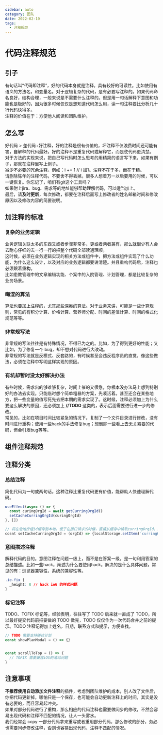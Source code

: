 ```yaml
---
sidebar: auto
category: 团队
date: 2022-02-10
tags:
  - 注释规范
---
```


# 代码注释规范
## 引子
有句话叫“代码即注释”，好的代码本身就是注释，具有较好的可读性。比如使用有语义的方法名，和变量名。对于逻辑复杂的代码，是有必要写注释的。如果代码命名良好，结构合理，一般来说是不需要什么注释的。但是用一句话解释下意图和功能也是极好的，因为很多时候仅仅是想知道代码怎么用，读一句注释要比分析几十行代码快得多。<br />注释的价值在于：方便他人阅读和团队维护。

## 怎么写
好代码 > 差代码+好注释，好的注释是很有价值的，坏注释不仅浪费时间还可能有害，自解释的代码最好。好的注释不是重复代码或解释它，而是使代码更清楚。<br />对于方法的实现来说，把自己写代码时怎么思考的用精简的语言写下来，如果有例子，那就在注释里写上例子。<br />减少不必要的冗余注释。例如：i += 1 // i 加1。注释不在于多，而在于精。<br />请删除陈年的注释代码，不要舍不得丢掉。很多人想着万一以后要用的时候，可以一键恢复。你忘记了，咱们有git这个工具吗？<br />如果附上jira、bug、需求等的地址能够帮助理解代码，可以适当加上。<br />最后，请**及时更新**，每次修改，都要在注释后面写上修改者的姓名邮箱时间和修改原因以及修改内容的简要说明。

## 加注释的标准

### 复杂的业务逻辑
业务逻辑关联太多的东西又或者步骤非常多，更或者两者兼有，那么就很少有人会去耐心仔细的去一行一行的把整个代码全部读通理顺。<br />这时候，必须在业务逻辑实现的相关方法或组件中，把方法或组件实现了什么功能，为什么这么设计，以及对应的业务逻辑都要讲清楚。并且重构代码后，注释也必须跟着重构。<br />比如患教管理中的文章编辑功能、个案中的入院管理、计划管理，都是比较复杂的业务场景。

### 晦涩的算法
算法也要加上注释的，尤其那些深奥的算法。对于业务来讲，可能是一些计算规则，常见的有积分计算、价格计算、营养师分配、时间的差值计算、时间的格式化规范等等。

### 非常规写法
非常规的写法往往是有特殊情况，不得已为之的。比如，为了得到更好的性能；又比如，为了修复一个 bug，却不想对代码进行大改动。<br />非常规的写法就是反模式、反套路的，有时候甚至会违反程序员的直觉。像这些做法，必须在注释中写明这样实现的原因。

### **有坑却暂时没太好解决办法**
有些时候，需求出的够难够复杂，时间上催的又很急，你根本没办法马上想到特别好的办法去实现。只能临时想个简单粗暴的方案，先凑活着。甚至还会在某些地方，把一些变量的值写死先去把本期的需求实现了。这时候，注释必须加上为什么要这么解决的原因，还必须加上 **//TODO** 这类的，表示后面需要进行进一步的修改。<br />常见的，比如在项目时间比较紧急的情况下，复制了一个文件目录进行修改，没有时间进行重构；使用一些hack的手法修复bug；想删除一些看上去无关紧要的代码，但会引发bug等等。

## 组件注释规范

## 注释分类

### 总结注释
简化代码为一句或两句话，这种注释比重复代码更有价值，能帮助人快速理解代码。
```jsx
useEffect(async () => {
  const curingOrgId = await getCurringOrgId()
  setCacheCurringOrgId(curingOrgId)
}, [])

// 将在治治疗组id缓存到本地，便于在接口请求的时候，直接从缓存中读取curringOrgId，实现个性化请求。
cosnt setCacheCurringOrgId = (orgId) => {localStorage.setItem('curringOrgId', orgId)}
```

### 意图描述注释
解释代码的目的。意图注释在问题一级上，而不是在答案一级，是一句利用答案的总结描述。比如一些hack，阐述为什么要使用hack，解决的是什么具体问题，常见的有：浏览器兼容性，系统的兼容性等。
```css
.ie-fix {
  _height: 0 // hack ie6 的样式问题
}
```

### 标记注释
TODO、TOFIX 标记等，经验表明，往往写了 TODO 后来就一直成了 TODO，所以最好提交代码前把要做的 TODO 做完，TODO 仅仅作为一次代码合并之前的提示。TODO 注释记得加上姓名，日期，联系方式和提示，方便查找。
```jsx
// TODO 需要支持随访计划
const showPlanModal = () => {}


const scrollToTop = () => {
  // TOFIX 需要兼容iOS的滚动问题
}
```

## 注意事项
**不推荐使用自动添加文件注释**的插件，考虑到团队维护的成本，别人改了文件后，你把代码更新掉，哪怕只是一个保存，也可能会自动更新注释上的时间，其实是没有必要的，而且容易起冲突。<br />如果对部分代码进行了重构，那么相应的代码注释也需要做同步的修改，不然会容易出现代码和注释不匹配的情况，让人一头雾水。<br />我们经常会 copy 一部分代码拿来重写或者重用部分代码，那么修改的部分，务必也需要同步修改注释，否则也容易出现代码、注释不匹配的情况。